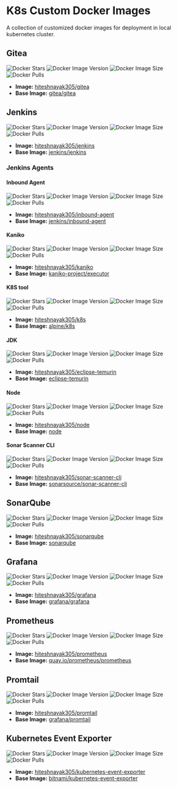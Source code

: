 # K8s Custom Docker Images

A collection of customized docker images for deployment in local kubernetes cluster.

## Gitea

![Docker Stars](https://img.shields.io/docker/stars/hiteshnayak305/gitea)
![Docker Image Version](https://img.shields.io/docker/v/hiteshnayak305/gitea)
![Docker Image Size](https://img.shields.io/docker/image-size/hiteshnayak305/gitea)
![Docker Pulls](https://img.shields.io/docker/pulls/hiteshnayak305/gitea)

- **Image:** [hiteshnayak305/gitea](https://hub.docker.com/r/hiteshnayak305/gitea)
- **Base Image:** [gitea/gitea](https://hub.docker.com/r/gitea/gitea)

## Jenkins

![Docker Stars](https://img.shields.io/docker/stars/hiteshnayak305/jenkins)
![Docker Image Version](https://img.shields.io/docker/v/hiteshnayak305/jenkins)
![Docker Image Size](https://img.shields.io/docker/image-size/hiteshnayak305/jenkins)
![Docker Pulls](https://img.shields.io/docker/pulls/hiteshnayak305/jenkins)

- **Image:** [hiteshnayak305/jenkins](https://hub.docker.com/r/hiteshnayak305/jenkins)
- **Base Image:** [jenkins/jenkins](https://hub.docker.com/r/jenkins/jenkins)

### Jenkins Agents

#### Inbound Agent

![Docker Stars](https://img.shields.io/docker/stars/hiteshnayak305/inbound-agent)
![Docker Image Version](https://img.shields.io/docker/v/hiteshnayak305/inbound-agent)
![Docker Image Size](https://img.shields.io/docker/image-size/hiteshnayak305/inbound-agent)
![Docker Pulls](https://img.shields.io/docker/pulls/hiteshnayak305/inbound-agent)

- **Image:** [hiteshnayak305/inbound-agent](https://hub.docker.com/r/hiteshnayak305/inbound-agent)
- **Base Image:** [jenkins/inbound-agent](https://hub.docker.com/r/jenkins/inbound-agent)

#### Kaniko

![Docker Stars](https://img.shields.io/docker/stars/hiteshnayak305/kaniko)
![Docker Image Version](https://img.shields.io/docker/v/hiteshnayak305/kaniko)
![Docker Image Size](https://img.shields.io/docker/image-size/hiteshnayak305/kaniko)
![Docker Pulls](https://img.shields.io/docker/pulls/hiteshnayak305/kaniko)

- **Image:** [hiteshnayak305/kaniko](https://hub.docker.com/r/hiteshnayak305/kaniko)
- **Base Image:** [kaniko-project/executor](https://gcr.io/kaniko-project/executor)

#### K8S tool

![Docker Stars](https://img.shields.io/docker/stars/hiteshnayak305/k8s)
![Docker Image Version](https://img.shields.io/docker/v/hiteshnayak305/k8s)
![Docker Image Size](https://img.shields.io/docker/image-size/hiteshnayak305/k8s)
![Docker Pulls](https://img.shields.io/docker/pulls/hiteshnayak305/k8s)

- **Image:** [hiteshnayak305/k8s](https://hub.docker.com/r/hiteshnayak305/k8s)
- **Base Image:** [alpine/k8s](https://hub.docker.com/r/alpine/k8s)

#### JDK

![Docker Stars](https://img.shields.io/docker/stars/hiteshnayak305/eclipse-temurin)
![Docker Image Version](https://img.shields.io/docker/v/hiteshnayak305/eclipse-temurin)
![Docker Image Size](https://img.shields.io/docker/image-size/hiteshnayak305/eclipse-temurin)
![Docker Pulls](https://img.shields.io/docker/pulls/hiteshnayak305/eclipse-temurin)

- **Image:** [hiteshnayak305/eclipse-temurin](https://hub.docker.com/r/hiteshnayak305/eclipse-temurin)
- **Base Image:** [eclipse-temurin](https://hub.docker.com/_/eclipse-temurin)

#### Node

![Docker Stars](https://img.shields.io/docker/stars/hiteshnayak305/node)
![Docker Image Version](https://img.shields.io/docker/v/hiteshnayak305/node)
![Docker Image Size](https://img.shields.io/docker/image-size/hiteshnayak305/node)
![Docker Pulls](https://img.shields.io/docker/pulls/hiteshnayak305/node)

- **Image:** [hiteshnayak305/node](https://hub.docker.com/r/hiteshnayak305/node)
- **Base Image:** [node](https://hub.docker.com/_/node)

#### Sonar Scanner CLI

![Docker Stars](https://img.shields.io/docker/stars/hiteshnayak305/sonar-scanner-cli)
![Docker Image Version](https://img.shields.io/docker/v/hiteshnayak305/sonar-scanner-cli)
![Docker Image Size](https://img.shields.io/docker/image-size/hiteshnayak305/sonar-scanner-cli)
![Docker Pulls](https://img.shields.io/docker/pulls/hiteshnayak305/sonar-scanner-cli)

- **Image:** [hiteshnayak305/sonar-scanner-cli](https://hub.docker.com/r/hiteshnayak305/sonar-scanner-cli)
- **Base Image:** [sonarsource/sonar-scanner-cli](https://hub.docker.com/r/sonarsource/sonar-scanner-cli)

## SonarQube

![Docker Stars](https://img.shields.io/docker/stars/hiteshnayak305/sonarqube)
![Docker Image Version](https://img.shields.io/docker/v/hiteshnayak305/sonarqube)
![Docker Image Size](https://img.shields.io/docker/image-size/hiteshnayak305/sonarqube)
![Docker Pulls](https://img.shields.io/docker/pulls/hiteshnayak305/sonarqube)

- **Image:** [hiteshnayak305/sonarqube](https://hub.docker.com/r/hiteshnayak305/sonarqube)
- **Base Image:** [sonarqube](https://hub.docker.com/_/sonarqube)

## Grafana

![Docker Stars](https://img.shields.io/docker/stars/hiteshnayak305/grafana)
![Docker Image Version](https://img.shields.io/docker/v/hiteshnayak305/grafana)
![Docker Image Size](https://img.shields.io/docker/image-size/hiteshnayak305/grafana)
![Docker Pulls](https://img.shields.io/docker/pulls/hiteshnayak305/grafana)

- **Image:** [hiteshnayak305/grafana](https://hub.docker.com/r/hiteshnayak305/grafana)
- **Base Image:** [grafana/grafana](https://hub.docker.com/grafana/grafana)

## Prometheus

![Docker Stars](https://img.shields.io/docker/stars/hiteshnayak305/prometheus)
![Docker Image Version](https://img.shields.io/docker/v/hiteshnayak305/prometheus)
![Docker Image Size](https://img.shields.io/docker/image-size/hiteshnayak305/prometheus)
![Docker Pulls](https://img.shields.io/docker/pulls/hiteshnayak305/prometheus)

- **Image:** [hiteshnayak305/prometheus](https://hub.docker.com/r/hiteshnayak305/prometheus)
- **Base Image:** [quay.io/prometheus/prometheus](https://quay.io/repository/prometheus/prometheus)

## Promtail

![Docker Stars](https://img.shields.io/docker/stars/hiteshnayak305/promtail)
![Docker Image Version](https://img.shields.io/docker/v/hiteshnayak305/promtail)
![Docker Image Size](https://img.shields.io/docker/image-size/hiteshnayak305/promtail)
![Docker Pulls](https://img.shields.io/docker/pulls/hiteshnayak305/promtail)

- **Image:** [hiteshnayak305/promtail](https://hub.docker.com/r/hiteshnayak305/promtail)
- **Base Image:** [grafana/promtail](https://hub.docker.com/grafana/promtail)

## Kubernetes Event Exporter

![Docker Stars](https://img.shields.io/docker/stars/hiteshnayak305/kubernetes-event-exporter)
![Docker Image Version](https://img.shields.io/docker/v/hiteshnayak305/kubernetes-event-exporter)
![Docker Image Size](https://img.shields.io/docker/image-size/hiteshnayak305/kubernetes-event-exporter)
![Docker Pulls](https://img.shields.io/docker/pulls/hiteshnayak305/kubernetes-event-exporter)

- **Image:** [hiteshnayak305/kubernetes-event-exporter](https://hub.docker.com/r/hiteshnayak305/kubernetes-event-exporter)
- **Base Image:** [bitnami/kubernetes-event-exporter](https://hub.docker.com/r/bitnami/kubernetes-event-exporter)
